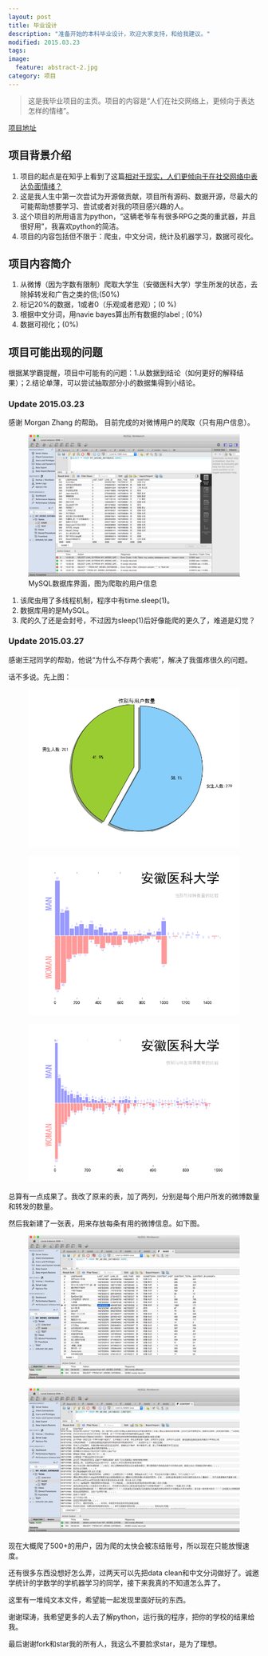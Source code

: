 ```yaml
---
layout: post
title: 毕业设计
description: "准备开始的本科毕业设计，欢迎大家支持，和给我建议。"
modified: 2015.03.23
tags:
image:
  feature: abstract-2.jpg
category: 项目
---
```


> 这是我毕业项目的主页。项目的内容是“人们在社交网络上，更倾向于表达怎样的情绪”。

<div markdown="0"><a href="https://github.com/wangshunping/weibo_spider" class="btn">项目地址</a></div>

## 项目背景介绍

  1. 项目的起点是在知乎上看到了这篇<a href="http://www.zhihu.com/question/27086370/answer/35356508">相对于现实，人们更倾向于在社交网络中表达负面情绪？</a>
  2. 这是我人生中第一次尝试为开源做贡献，项目所有源码、数据开源，尽最大的可能帮助想要学习、尝试或者对我的项目感兴趣的人。
  3. 这个项目的所用语言为python，“这辆老爷车有很多RPG之类的重武器，并且很好用”，我喜欢python的简洁。
  4. 项目的内容包括但不限于：爬虫，中文分词，统计及机器学习，数据可视化。

## 项目内容简介

1. 从微博（因为字数有限制）爬取大学生（安徽医科大学）学生所发的状态，去除掉转发和广告之类的信;(50%)
2. 标记20%的数据，1或者0（乐观或者悲观）；(0 %)
3. 根据中文分词，用navie bayes算出所有数据的label ; (0%)
4. 数据可视化；(0%)

## 项目可能出现的问题

   根据某学霸提醒，项目中可能有的问题：1.从数据到结论（如何更好的解释结果）；2.结论单薄，可以尝试抽取部分小的数据集得到小结论。

### Update 2015.03.23

感谢 Morgan Zhang 的帮助。
目前完成的对微博用户的爬取（只有用户信息）。

<figure>
    <img src="/images/userInfo.png" alt="">
    <figcaption>MySQL数据库界面，图为爬取的用户信息</figcaption>
</figure>

1. 该爬虫用了多线程机制，程序中有time.sleep(1)。
2. 数据库用的是MySQL。
3. 爬的久了还是会封号，不过因为sleep(1)后好像能爬的更久了，难道是幻觉？

### Update 2015.03.27

感谢王冠同学的帮助，他说“为什么不存两个表呢”，解决了我蛋疼很久的问题。

话不多说。先上图：
<figure><img  src="/images/mwRatio.png" alt=""></figure>

<figure><img src="/images/sex2totalcontent.png"></figure>
<figure><img src="/images/sex2zhuangfa.png"></figure>

总算有一点成果了。我改了原来的表，加了两列，分别是每个用户所发的微博数量和转发的数量。

然后我新建了一张表，用来存放每条有用的微博信息。如下图。

<figure><img src="/images/name.png"></figure>
<figure><img src="/images/content.png"></figure>

现在大概爬了500+的用户，因为爬的太快会被冻结账号，所以现在只能放慢速度。

还有很多东西没想好怎么弄，过两天可以先把data clean和中文分词做好了。诚邀学统计的学数学的学机器学习的同学，接下来我真的不知道怎么弄了。

这里有一堆纯文本文件，希望能一起发现里面好玩的东西。

谢谢琛涛，我希望更多的人去了解python，运行我的程序，把你的学校的结果给我。

最后谢谢fork和star我的所有人，我这么不要脸求star，是为了理想。
